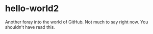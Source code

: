 # hello-world2
Another foray into the world of GitHub.
Not much to say right now. You shouldn't have read this.
